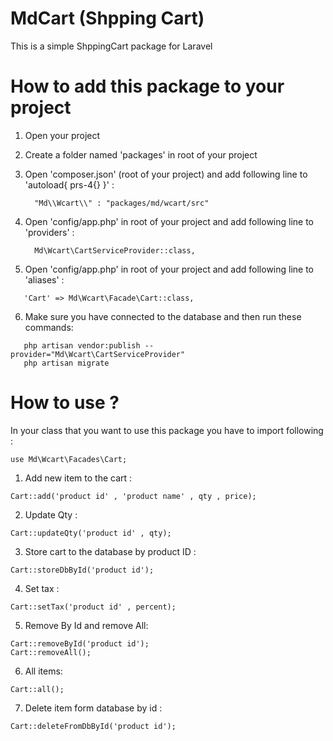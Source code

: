 # MdCart (Shpping Cart)

This is a simple ShppingCart package for Laravel


# How to add this package to your project

1. Open your project

2. Create a folder named 'packages' in root of your project

3. Open 'composer.json' (root of your project) and add following line to 'autoload{ prs-4{} }' :
    ```
      "Md\\Wcart\\" : "packages/md/wcart/src"
    ```
4. Open 'config/app.php' in root of your project and add following line to 'providers' :

    ```
      Md\Wcart\CartServiceProvider::class,
    ```
5. Open 'config/app.php' in root of your project and add following line to 'aliases' :

  ```
     'Cart' => Md\Wcart\Facade\Cart::class,
  ```
6. Make sure you have connected to the database and then run these commands:

  ```
     php artisan vendor:publish --provider="Md\Wcart\CartServiceProvider"
     php artisan migrate
  ```

# How to use ?

In your class that you want to use this package you have to import following :

  ```
  use Md\Wcart\Facades\Cart;
  ```
  
1. Add new item to the cart :

  ```
  Cart::add('product id' , 'product name' , qty , price);
  ```  
  
2. Update Qty :

  ```
  Cart::updateQty('product id' , qty);
  ```
  
3. Store cart to the database by product ID :

  ```
  Cart::storeDbById('product id');
  ```
4. Set tax :

  ```
  Cart::setTax('product id' , percent);
  
  ```
5. Remove By Id and remove All:

  ```
  Cart::removeById('product id');
  Cart::removeAll();
  ```
  
6. All items:

  ```
  Cart::all();
  ```
7. Delete item form database by id :

  ```
  Cart::deleteFromDbById('product id');
  ```
  
  

  
